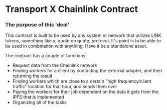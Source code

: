 # Transport X Chainlink Contract

### The purpose of this 'deal'

This contract is built to be used by any system or network that utilizes LINK tokens, something like a, quote on quote, protocol.
It's point is to be able to be used in combination with anything. Have it be a standalone asset.

The contract has a couple of functions:
 - Request data from the Chainlink network
 - Finding workers for a client by contacting the external adapter, and then returning the result
 - Finding workers which are close to a certain "high frequency/client traffic" location for that hour, and sends them over
 - Paying the workers for their job dependent on the data it gets from the IPFS that is implemented
 - Organizing all of the tasks

